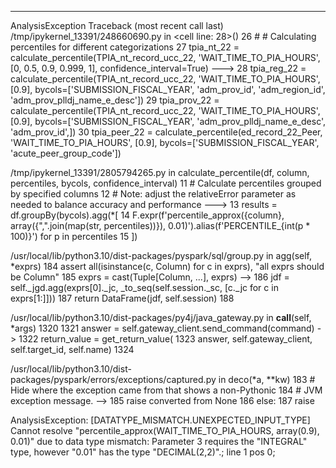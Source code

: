 --------------------------------------------------------------------------
AnalysisException                         Traceback (most recent call last)
/tmp/ipykernel_13391/248660690.py in <cell line: 28>()
     26 # # Calculating percentiles for different categorizations
     27 tpia_nt_22 = calculate_percentile(TPIA_nt_record_ucc_22, 'WAIT_TIME_TO_PIA_HOURS', [0, 0.5, 0.9, 0.999, 1], confidence_interval=True)
---> 28 tpia_reg_22 = calculate_percentile(TPIA_nt_record_ucc_22, 'WAIT_TIME_TO_PIA_HOURS', [0.9], bycols=['SUBMISSION_FISCAL_YEAR', 'adm_prov_id', 'adm_region_id', 'adm_prov_plldj_name_e_desc'])
     29 tpia_prov_22 = calculate_percentile(TPIA_nt_record_ucc_22, 'WAIT_TIME_TO_PIA_HOURS', [0.9], bycols=['SUBMISSION_FISCAL_YEAR', 'adm_prov_plldj_name_e_desc', 'adm_prov_id',])
     30 tpia_peer_22 = calculate_percentile(ed_record_22_Peer, 'WAIT_TIME_TO_PIA_HOURS', [0.9], bycols=['SUBMISSION_FISCAL_YEAR', 'acute_peer_group_code'])

/tmp/ipykernel_13391/2805794265.py in calculate_percentile(df, column, percentiles, bycols, confidence_interval)
     11         # Calculate percentiles grouped by specified columns
     12         # Note: adjust the relativeError parameter as needed to balance accuracy and performance
---> 13         results = df.groupBy(bycols).agg(*[
     14             F.expr(f'percentile_approx({column}, array({",".join(map(str, percentiles))}), 0.01)').alias(f'PERCENTILE_{int(p * 100)}') for p in percentiles
     15         ])

/usr/local/lib/python3.10/dist-packages/pyspark/sql/group.py in agg(self, *exprs)
    184             assert all(isinstance(c, Column) for c in exprs), "all exprs should be Column"
    185             exprs = cast(Tuple[Column, ...], exprs)
--> 186             jdf = self._jgd.agg(exprs[0]._jc, _to_seq(self.session._sc, [c._jc for c in exprs[1:]]))
    187         return DataFrame(jdf, self.session)
    188 

/usr/local/lib/python3.10/dist-packages/py4j/java_gateway.py in __call__(self, *args)
   1320 
   1321         answer = self.gateway_client.send_command(command)
-> 1322         return_value = get_return_value(
   1323             answer, self.gateway_client, self.target_id, self.name)
   1324 

/usr/local/lib/python3.10/dist-packages/pyspark/errors/exceptions/captured.py in deco(*a, **kw)
    183                 # Hide where the exception came from that shows a non-Pythonic
    184                 # JVM exception message.
--> 185                 raise converted from None
    186             else:
    187                 raise

AnalysisException: [DATATYPE_MISMATCH.UNEXPECTED_INPUT_TYPE] Cannot resolve "percentile_approx(WAIT_TIME_TO_PIA_HOURS, array(0.9), 0.01)" due to data type mismatch: Parameter 3 requires the "INTEGRAL" type, however "0.01" has the type "DECIMAL(2,2)".; line 1 pos 0;
